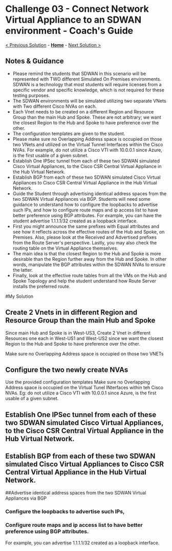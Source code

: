 # Challenge 03 - Connect Network Virtual Appliance to an SDWAN environment - Coach's Guide 

[< Previous Solution](./Solution-02.md) - **[Home](./README.md)** - [Next Solution >](./Solution-04.md)

## Notes & Guidance
- Please remind the students that SDWAN in this scenario will be represented with TWO different Simulated On Premises environments. SDWAN is a technology that most students will require licenses from a specific vendor and specific knowledge, which is not required for these testing purposes.
- The SDWAN environments will be simulated utilizing two separate VNets with Two different Cisco NVAs on each.
- Each Vnet needs to be created on a different Region and Resource Group than the main Hub and Spoke. These are not arbitrary; we want the closest Region to the Hub and Spoke to have preference over the other.
- The configuration templates are given to the student.
- Please make sure no Overlapping Address space is occupied on those two VNets and utilized on the Virtual Tunnel Interfaces within the Cisco NVAs. For example, do not utilize a Cisco VTI with 10.0.0.1 since Azure, is the first usable of a given subnet.
- Establish One IPSec tunnel from each of these two SDWAN simulated Cisco Virtual Appliances, to the Cisco CSR Central Virtual Appliance in the Hub Virtual Network.
- Establish BGP from each of these two SDWAN simulated Cisco Virtual Appliances to Cisco CSR Central Virtual Appliance in the Hub Virtual Network.
- Guide the Student through advertising identical address spaces from the two SDWAN Virtual Appliances via BGP. Students will need some guidance to understand how to configure the loopbacks to advertise such IPs, and how to configure route maps and ip access list to have better preference using BGP attributes. For example, you can have the student advertise 1.1.1.1/32 created as a loopback interface.
- First you might announce the same prefixes with Equal attributes and see how it reflects across the effective routes of the Hub and Spoke, on Premises. Also, please look at the Received and Advertised prefixes from the Route Server's perspective. Lastly, you may also check the routing table on the Virtual Appliance themselves.
- The main idea is that the closest Region to the Hub and Spoke is more desirable than the Region further away from the Hub and Spoke. In other words, manipulate the BGP attributes within the SDWAN NVAs to ensure the latter.
- Finally, look at the effective route tables from all the VMs on the Hub and Spoke Topology and help the student understand how Route Server installs the preferred route.

#My Solution
## Create 2 Vnets in in different Region and Resource Group than the main Hub and Spoke 
Since main Hub and Spoke is in West-US3, Create 2 Vnet in different Resources one each in West-US1 and West-US2 since we want the closest Region to the Hub and Spoke to have preference over the other. 

Make sure no Overlapping Address space is occupied on those two VNETs

## Configure the two newly create NVAs
Use the provided configuration templates
Make sure no Overlapping Address space is occupied on the Virtual Tunel INterfaces within teh Cisco NVAs. Eg: do not utilize a Cisco VTI with 10.0.0.1 since Azure, is the first usable of a given subnet.

## Establish One IPSec tunnel from each of these two SDWAN simulated Cisco Virtual Appliances, to the Cisco CSR Central Virtual Appliance in the Hub Virtual Network.

## Establish BGP from each of these two SDWAN simulated Cisco Virtual Appliances to Cisco CSR Central Virtual Appliance in the Hub Virtual Network.

##Advertise identical address spaces from the two SDWAN Virtual Appliances via BGP
### Configure the loopbacks to advertise such IPs, 
### Configure route maps and ip access list to have better preference using BGP attributes. 
For example, you can  advertise 1.1.1.1/32 created as a loopback interface.

